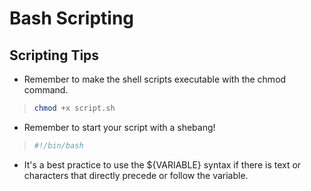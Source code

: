 # Bash Scripting

## Scripting Tips

- Remember to make the shell scripts executable with the chmod command.
  
>  ```bash
>  chmod +x script.sh
>  ```

- Remember to start your script with a shebang!
  
>  ```bash
>  #!/bin/bash
>  ```

- It's a best practice to use the ${VARIABLE} syntax if there is text or characters that directly precede or follow the variable.
